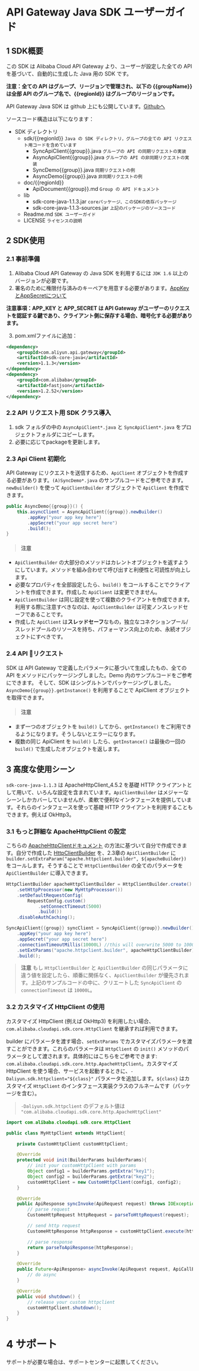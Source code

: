# API Gateway Java SDK ユーザーガイド
## 1 SDK概要

この SDK は Alibaba Cloud API Gateway より、ユーザーが設定した全ての API を基づいて、自動的に生成した Java 用の SDK です。

**注意：全ての API はグループ、リージョンで管理され、以下の {{groupName}} は全部 API のグループ名で、{{regionId}} はグループのリージョンです。**

API Gateway Java SDK は github 上にも公開しています。[Githubへ](https://github.com/aliyun/apigateway-sdk-core)

ソースコード構造は以下になります：

* SDK ディレクトリ
	* sdk/{{regionId}}		`Java の SDK ディレクトリ，グループの全ての API リクエスト用コードを含めています`
		* SyncApiClient{{group}}.java	`グループの API の同期リクエストの実装`
		* AsyncApiClient{{group}}.java	`グループの API の非同期リクエストの実装`
		* SyncDemo{{group}}.java	`同期リクエストの例`
		* AsyncDemo{{group}}.java	`非同期リクエストの例` 	
	* doc/{{regionId}}
		* ApiDocument{{group}}.md	`Group の API ドキュメント`
	* lib
		* sdk-core-java-1.1.3.jar `coreパッケージ、このSDKの依存パッケージ`
		* sdk-core-java-1.1.3-sources.jar		`上記のパッケージのソースコード`
	* Readme.md	`SDK ユーザーガイド`
	* LICENSE `ライセンスの説明`

## 2 SDK使用
### 2.1 事前準備

 1. Alibaba Cloud API Gateway の Java SDK を利用するには `JDK 1.6` 以上のバージョンが必要です。
 2. 署名のために権限付与済みのキーペアを用意する必要があります。[AppKeyとAppSecretについて](https://jp.alibabacloud.com/help/doc-detail/29488.htm)

 **注意事項：APP_KEY と APP_SECRET は API Gateway がユーザーのリクエストを認証する鍵であり、クライアント側に保存する場合、暗号化する必要があります。**

 3. pom.xmlファイルに追加：

```xml
<dependency>
    <groupId>com.aliyun.api.gateway</groupId>
    <artifactId>sdk-core-java</artifactId>
    <version>1.1.3</version>
</dependency>
<dependency>
    <groupId>com.alibaba</groupId>
    <artifactId>fastjson</artifactId>
    <version>1.2.52</version>
</dependency>
```

### 2.2 API リクエスト用 SDK クラス導入

1. sdk フォルダの中の `AsyncApiClient*.java` と `SyncApiClient*.java` をプロジェクトフォルダにコピーします。
2. 必要に応じてpackageを更新します。

### 2.3 Api Client 初期化
API Gateway にリクエストを送信するため、`ApiClient` オブジェクトを作成する必要があります。`(A)SyncDemo*.java` のサンプルコードをご参考できます。`newBuilder()` を使って `ApiClientBuilder` オブジェクトで `ApiClient` を作成できます。

```java
public AsyncDemo{{group}}() {
    this.asyncClient = AsyncApiClient{{group}}.newBuilder()
        .appKey("your app key here")
        .appSecret("your app secret here")
        .build();
}
```

> #### 注意 ####
- `ApiClientBuilder` の大部分のメソッドはカレントオブジェクトを返すようにしています。メソッドを組み合わせて呼び出すと利便性と可読性が向上します。
- 必要なプロパティを全部設定したら、`build()` をコールすることでクライアントを作成できます。作成した `ApiClient` は変更できません。
- `ApiClientBuilder` は同じ設定を使って複数のクライアントを作成できます。利用する際に注意すべきなのは、`ApiClientBuilder` は可変ノンスレッドセーフであることです。
- 作成した `ApiClient` は**スレッドセーフ**なもの，独立なコネクションプール/スレッドプールのリソースを持ち、パフォーマンス向上のため、永続オブジェクトにすべきです。

### 2.4 API リクエスト

SDK は API Gateway で定義したパラメータに基づいて生成したもの、全ての API をメソッドにパッケージングしました。Demo 内のサンプルコードをご参考にできます。
そして、SDK はシングルトンでパッケージングしました。`AsyncDemo{{group}}.getInstance()` を利用することで ApiClient オブジェクトを取得できます。

> #### 注意 ####
- まず一つのオブジェクトを `build()` してから、`getInstance()` をご利用できるようになります。そうしないとエラーになります。
- 複数の同じ ApiClient を `build()` したら、`getInstance()` は最後の一回の `build()` で生成したオブジェクトを返します。

## 3 高度な使用シーン
`sdk-core-java-1.1.3` は ApacheHttpClient_4.5.2 を基礎 HTTP クライアントとして用いて、いろんな設定を含まれています。`ApiClientBuilder` はメジャーなシーンしかカバーしていませんが、柔軟で便利なインタフェースを提供しています。それらのインタフェースを使って基礎 HTTP クライアントを利用することもできます。例えば OkHttp3。

### 3.1 もっと詳細な ApacheHttpClient の設定

こちらの [ApacheHttpClientドキュメント](https://hc.apache.org/httpcomponents-client-4.5.x/tutorial/html/index.html) の方法に基づいて自分で作成できます。自分で作成した [HttpClientBuilder](http://hc.apache.org/httpcomponents-client-ga/httpclient/apidocs/org/apache/http/impl/client/HttpClientBuilder.html) を、2.3章の `ApiClientBuilder` に `builder.setExtraParam("apache.httpclient.builder", ${apacheBuilder})` をコールします。そうすることで `HttpClientBuilder` の全てのパラメータを `ApiClientBuilder` に導入できます。

```java
HttpClientBuilder apacheHttpClientBuilder = HttpClientBuilder.create()
    .setHttpProcessor(new MyHttpProcessor())
    .setDefaultRequestConfig(
        RequestConfig.custom()
            .setConnectTimeout(5000)
            .build())
    .disableAuthCaching();

SyncApiClient{{group}} syncClient = SyncApiClient{{group}}.newBuilder()
    .appKey("your app key here")
    .appSecret("your app secret here")
    .connectionTimeoutMillis(10000L) //this will overwrite 5000 to 10000
    .setExtParams("apache.httpclient.builder", apacheHttpClientBuilder)
    .build();
```

> **注意**
もし `HttpClientBuilder` と `ApiClientBuilder` の同じパラメータに違う値を設定したら、順番に関係なく、`ApiClientBuilder` が優先されます。上記のサンプルコードの中に、クリエートした `SyncApiClient` の `connectionTimeout` は `10000L`。

### 3.2 カスタマイズ HttpClient の使用

カスタマイズ HttpClient (例えば OkHttp3) を利用したい場合、`com.alibaba.cloudapi.sdk.core.HttpClient` を継承すれば利用できます。

builder にパラメータを渡す場合、`setExtParams` でカスタマイズパラメータを渡すことができます。これらのパラメータは `HttpClient` の `init()` メソッドのパラメータとして渡されます。具体的にはこちらをご参考できます: `com.alibaba.cloudapi.sdk.core.http.ApacheHttpClient`。カスタマイズ HttpClient を使う場合、サービスを起動するときに、`-Daliyun.sdk.httpclient="${class}"` パラメータを追加します。`${class}` はカスタマイズ `HttpClient` のインタフェース実装クラスのフルネームです（パッケージを含む）。

> `-Daliyun.sdk.httpclient` のデフォルト値は `"com.alibaba.cloudapi.sdk.core.http.ApacheHttpClient"`

```java
import com.alibaba.cloudapi.sdk.core.HttpClient

public class MyHttpClient extends HttpClient{

    private CustomHttpClient customHttpClient;

    @Override
    protected void init(BuilderParams builderParams){
        // init your customHttpClient with params
        Object config1 = builderParams.getExtra("key1");
        Object config2 = builderParams.getExtra("key2");
        customHttpClient = new CustomHttpClient(config1, config2);
    }

    @Override
    public ApiResponse syncInvoke(ApiRequest request) throws IOException{
        // parse request
        CustomeHttpRequest httpRequest = parseToHttpRequest(request);

        // send http request
        CustomeHttpResponse httpResponse = customHttpClient.execute(httpRequest);

        // parse response
        return parseToApiResponse(httpResponse);
    }

    @Override
    public Future<ApiResponse> asyncInvoke(ApiRequest request, ApiCallBack callback){
        // do async
    }

    @Override
    public void shutdown() {
        // release your custom httpclient
        customHttpClient.shutdown();
    }
}
```

# 4	サポート
サポートが必要な場合は、サポートセンターに起票してください。
